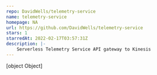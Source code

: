 ```yaml
---
repo: DavidWells/telemetry-service
name: telemetry-service
homepage: NA
url: https://github.com/DavidWells/telemetry-service
stars: 1
starredAt: 2022-02-17T03:57:31Z
description: |-
    Serverless Telemetry Service API gateway to Kinesis
---
```


[object Object]
